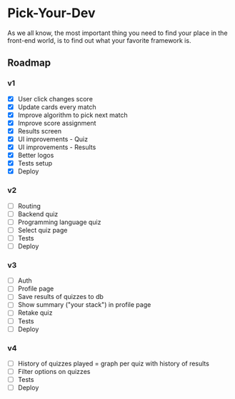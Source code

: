 # Pick-Your-Dev

As we all know, the most important thing you need to find your place in the front-end world, is to find out what your favorite framework is.

## Roadmap

### v1

- [x] User click changes score
- [x] Update cards every match
- [x] Improve algorithm to pick next match
- [x] Improve score assignment
- [x] Results screen
- [x] UI improvements - Quiz
- [x] UI improvements - Results
- [x] Better logos
- [x] Tests setup
- [x] Deploy

### v2

- [ ] Routing
- [ ] Backend quiz
- [ ] Programming language quiz
- [ ] Select quiz page
- [ ] Tests
- [ ] Deploy

### v3

- [ ] Auth
- [ ] Profile page
- [ ] Save results of quizzes to db
- [ ] Show summary ("your stack") in profile page
- [ ] Retake quiz
- [ ] Tests
- [ ] Deploy

### v4

- [ ] History of quizzes played = graph per quiz with history of results
- [ ] Filter options on quizzes
- [ ] Tests
- [ ] Deploy
